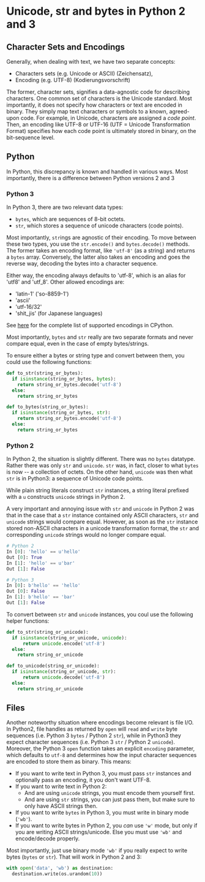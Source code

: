 # Unicode, str and bytes in Python 2 and 3

## Character Sets and Encodings

Generally, when dealing with text, we have two separate concepts:

* Characters sets (e.g. Unicode or ASCII) (Zeichensatz),
* Encoding (e.g. UTF-8) (Kodierungsvorschrift)

The former, character sets, signifies a data-agnostic code for describing characters. One common set of characters is the Unicode standard. Most importantly, it does not specify how characters or text are encoded in binary. They simply map text characters or symbols to a known, agreed-upon code. For example, in Unicode, characters are assigned a *code point*. Then, an encoding like UTF-8 or UTF-16 (UTF = Unicode Transformation Format) specifies how each code point is ultimately stored in binary, on the bit-sequence level.

## Python

In Python, this discrepancy is known and handled in various ways. Most importantly, there is a difference between Python versions 2 and 3

### Python 3

In Python 3, there are two relevant data types:

* `bytes`, which are sequences of 8-bit octets.
* `str`, which stores a sequence of unicode characters (code points).

Most importantly, `str`ings are agnostic of their encoding. To move between these two types, you use the `str.encode()` and `bytes.decode()` methods. The former takes an encoding format, like `'utf-8'` (as a string) and returns a `bytes` array. Conversely, the latter also takes an encoding and goes the reverse way, decoding the bytes into a character sequence.

Either way, the encoding always defaults to 'utf-8', which is an alias for 'utf8' and 'utf_8'. Other allowed encodings are:

* 'latin-1' ('so-8859-1')
* 'ascii'
* 'utf-16/32'
* 'shit_jis' (for Japanese languages)

See [here](https://docs.python.org/3.5/library/codecs.html#standard-encodings) for the complete list of supported encodings in CPython.

Most importantly, `bytes` and `str` really are two separate formats and never compare equal, even in the case of empty bytes/strings.

To ensure either a bytes or string type and convert between them, you could use the following functions:

```python
def to_str(string_or_bytes):
  if isinstance(string_or_bytes, bytes):
    return string_or_bytes.decode('utf-8')
  else:
    return string_or_bytes

def to_bytes(string_or_bytes):
  if isinstance(string_or_bytes, str):
    return string_or_bytes.encode('utf-8')
  else:
    return string_or_bytes
```

### Python 2

In Python 2, the situation is slightly different. There was no `bytes` datatype. Rather there was only `str` and `unicode`. `str` was, in fact, closer to what `bytes` is now -- a collection of octets. On the other hand, `unicode` was then what `str` is in Python3: a sequence of Unicode code points.

While plain string literals construct `str` instances, a string literal prefixed with a `u` constructs `unicode` strings in Python 2.

A very important and annoying issue with `str` and `unicode` in Python 2 was that in the case that a `str` instance contained only ASCII characters, `str` and `unicode` strings would compare equal. However, as soon as the `str` instance stored non-ASCII characters in a unicode transformation format, the `str` and corresponding `unicode` strings would no longer compare equal.

```python
# Python 2
In [0]: 'hello' == u'hello'
Out [0]: True
In [1]: 'hello' == u'bar'
Out [1]: False

# Python 3
In [0]: b'hello' == 'hello'
Out [0]: False
In [1]: b'hello' == 'bar'
Out [1]: False
```

To convert between `str` and `unicode` instances, you coul use the following helper functions:

```python
def to_str(string_or_unicode):
  if isinstance(string_or_unicode, unicode):
      return unicode.encode('utf-8')
  else:
    return string_or_unicode

def to_unicode(string_or_unicode):
  if isinstance(string_or_unicode, str):
      return unicode.decode('utf-8')
  else:
    return string_or_unicode
```

## Files

Another noteworthy situation where encodings become relevant is file I/O. In Python2, file handles as returned by `open` will `read` and `write` byte sequences (i.e. Python 3 `bytes` / Python 2 `str`), while in Python3 they expect character sequences (i.e. Python 3 `str` / Python 2 `unicode`). Moreover, the Python 3 `open` function takes an explicit `encoding` parameter, which defaults to `utf-8` and determines how the input character sequences are encoded to store them as binary. This means:

* If you want to write text in Python 3, you must pass `str` instances and optionally pass an encoding, it you don't want UTF-8.
* If you want to write text in Python 2:
  + And are using `unicode` strings, you must encode them yourself first.
  + And are using `str` strings, you can just pass them, but make sure to only have ASCII strings then.
* If you want to write `bytes` in Python 3, you must write in binary mode (`'wb'`).
* If you want to write bytes in Python 2, you *can* use `'w'` mode, but only if you are writing ASCII strings/unicode. Else you must use `'wb'` and encode/decode properly.

Most importantly, just use binary mode `'wb'` if you really expect to write bytes (`bytes` or `str`). That will work in Python 2 and 3:

```python
with open('data', 'wb') as destination:
  destination.write(os.urandom(10))
```
